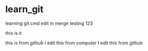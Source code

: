 # learn_git
learning git cmd
edit in merge
testing 123

this is it 


this is from github
I edit this from computer
I edit this from github
